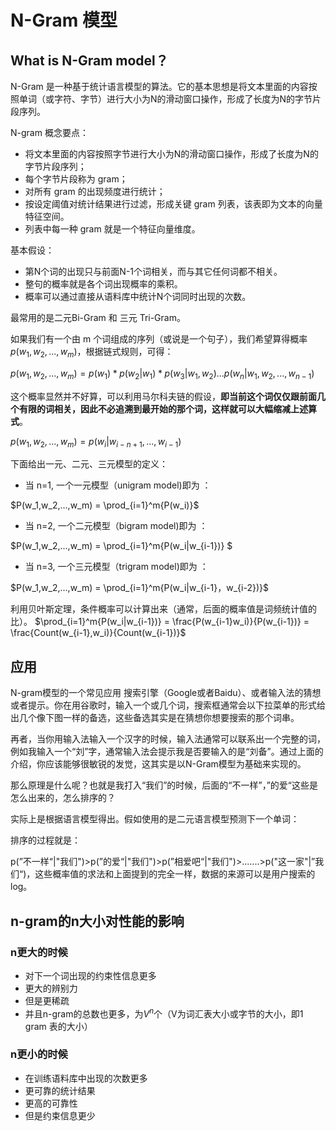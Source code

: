 # N-Gram 模型

## What is N-Gram model？
N-Gram 是一种基于统计语言模型的算法。它的基本思想是将文本里面的内容按照单词（或字符、字节）进行大小为N的滑动窗口操作，形成了长度为N的字节片段序列。

N-gram 概念要点：
- 将文本里面的内容按照字节进行大小为N的滑动窗口操作，形成了长度为N的字节片段序列；
- 每个字节片段称为 gram；
- 对所有 gram 的出现频度进行统计；
- 按设定阈值对统计结果进行过滤，形成关键 gram 列表，该表即为文本的向量特征空间。
- 列表中每一种 gram 就是一个特征向量维度。

基本假设：
- 第N个词的出现只与前面N-1个词相关，而与其它任何词都不相关。
- 整句的概率就是各个词出现概率的乘积。
- 概率可以通过直接从语料库中统计N个词同时出现的次数。

最常用的是二元Bi-Gram 和 三元 Tri-Gram。


如果我们有一个由 m 个词组成的序列（或说是一个句子），我们希望算得概率 $p(w_1,w_2,...,w_m)$，根据链式规则，可得：

$p(w_1,w_2,...,w_m) = p(w_1)*p(w_2|w_1)*p(w_3|w_1,w_2)...p(w_n|w_1,w_2,...,w_{n-1})$

这个概率显然并不好算，可以利用马尔科夫链的假设，**即当前这个词仅仅跟前面几个有限的词相关，因此不必追溯到最开始的那个词，这样就可以大幅缩减上述算式**。

$p(w_1,w_2,...,w_m) = p(w_i|w_{i-n+1},...,w_{i-1})$

下面给出一元、二元、三元模型的定义：

- 当 n=1, 一个一元模型（unigram model)即为 ：

$P(w_1,w_2,...,w_m) = \prod_{i=1}^m{P(w_i)}$

- 当 n=2, 一个二元模型（bigram model)即为 ：

$P(w_1,w_2,...,w_m) = \prod_{i=1}^m{P(w_i|w_{i-1})} $

- 当 n=3, 一个三元模型（trigram model)即为 ：

$P(w_1,w_2,...,w_m) = \prod_{i=1}^m{P(w_i|w_{i-1}，w_{i-2})}$

利用贝叶斯定理，条件概率可以计算出来（通常，后面的概率值是词频统计值的比）。
$\prod_{i=1}^m{P(w_i|w_{i-1})} = \frac{P(w_{i-1}w_i)}{P(w_{i-1})} = \frac{Count(w_{i-1},w_i)}{Count(w_{i-1})}$




## 应用
N-gram模型的一个常见应用
搜索引擎（Google或者Baidu）、或者输入法的猜想或者提示。你在用谷歌时，输入一个或几个词，搜索框通常会以下拉菜单的形式给出几个像下图一样的备选，这些备选其实是在猜想你想要搜索的那个词串。

再者，当你用输入法输入一个汉字的时候，输入法通常可以联系出一个完整的词，例如我输入一个“刘”字，通常输入法会提示我是否要输入的是“刘备”。通过上面的介绍，你应该能够很敏锐的发觉，这其实是以N-Gram模型为基础来实现的。

那么原理是什么呢？也就是我打入“我们”的时候，后面的“不一样”，”的爱“这些是怎么出来的，怎么排序的？

实际上是根据语言模型得出。假如使用的是二元语言模型预测下一个单词：

排序的过程就是：

p(”不一样“|"我们")>p(”的爱“|"我们")>p(”相爱吧“|"我们")>.......>p("这一家"|”我们“)，这些概率值的求法和上面提到的完全一样，数据的来源可以是用户搜索的log。


## n-gram的n大小对性能的影响
### n更大的时候
- 对下一个词出现的约束性信息更多
- 更大的辨别力
- 但是更稀疏
- 并且n-gram的总数也更多，为$V^n$个（V为词汇表大小或字节的大小，即1 gram 表的大小）

### n更小的时候
- 在训练语料库中出现的次数更多
- 更可靠的统计结果
- 更高的可靠性 
- 但是约束信息更少